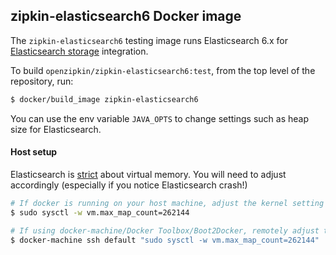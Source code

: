 ## zipkin-elasticsearch6 Docker image

The `zipkin-elasticsearch6` testing image runs Elasticsearch 6.x for [Elasticsearch storage](../../../zipkin-storage/elasticsearch)
integration.

To build `openzipkin/zipkin-elasticsearch6:test`, from the top level of the repository, run:
```bash
$ docker/build_image zipkin-elasticsearch6
```

You can use the env variable `JAVA_OPTS` to change settings such as heap size for Elasticsearch.

#### Host setup
Elasticsearch is [strict](https://github.com/docker-library/docs/tree/master/elasticsearch#host-setup)
about virtual memory. You will need to adjust accordingly (especially if you notice Elasticsearch crash!)

```bash
# If docker is running on your host machine, adjust the kernel setting directly
$ sudo sysctl -w vm.max_map_count=262144

# If using docker-machine/Docker Toolbox/Boot2Docker, remotely adjust the same
$ docker-machine ssh default "sudo sysctl -w vm.max_map_count=262144"
```
